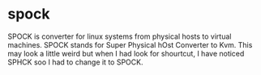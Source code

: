 spock
=====

SPOCK is converter for linux systems from physical hosts to virtual machines.
SPOCK stands for Super Physical hOst Converter to Kvm. This may look a little weird but when I had look for shourtcut, I have noticed SPHCK soo I had to change it to SPOCK.
